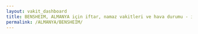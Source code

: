 ```yaml
---
layout: vakit_dashboard
title: BENSHEIM, ALMANYA için iftar, namaz vakitleri ve hava durumu - ilçe/eyalet seç
permalink: /ALMANYA/BENSHEIM/
---
```


<script type="text/javascript">
  var GLOBAL_COUNTRY = 'ALMANYA';
  var GLOBAL_CITY = 'BENSHEIM';
  var GLOBAL_STATE = '';
  var lat = 72;
  var lon = 21;
</script>
